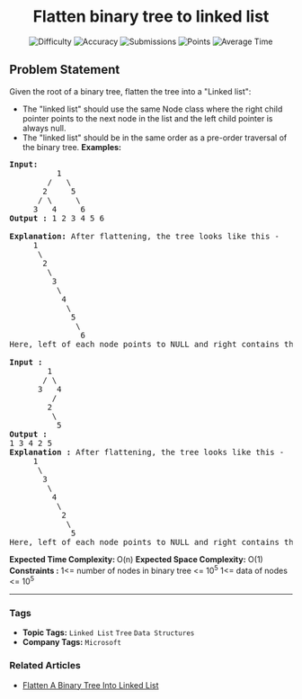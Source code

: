 <h1 align="center">Flatten binary tree to linked list</h1>

<p align="center">
  <img alt="Difficulty" title="Difficulty" src="https://custom-icon-badges.demolab.com/badge/Difficulty: Medium-1F222E?style=for-the-badge&logoColor=white&logo=fire"/>
  <img alt="Accuracy" title="Accuracy" src="https://custom-icon-badges.demolab.com/badge/Accuracy: 75.82%25-1F222E?style=for-the-badge&logoColor=white&logo=target"/>
  <img alt="Submissions" title="Submissions" src="https://custom-icon-badges.demolab.com/badge/Submissions: 44K+-1F222E?style=for-the-badge&logoColor=white&logo=repo"/>
  <img alt="Points" title="Points" src="https://custom-icon-badges.demolab.com/badge/Points: 4-1F222E?style=for-the-badge&logoColor=white&logo=award"/>
  <img alt="Average Time" title="Average Time" src="https://custom-icon-badges.demolab.com/badge/Average%20Time: N/A-1F222E?style=for-the-badge&logoColor=white&logo=clock"/>
</p>

## Problem Statement

Given the root of a binary tree, flatten the tree into a "Linked list":

- The "linked list" should use the same Node class where the right child pointer points to the next node in the list and the left child pointer is always null.
- The "linked list" should be in the same order as a pre-order traversal of the binary tree.
<b>Examples:</b>

<pre><b>Input: </b>
          1
        /   \
       2     5
      / \     \
     3   4     6<br><b>Output : </b>1 2 3 4 5 6 <br> <br><b>Explanation: </b>After flattening, the tree looks like this - <br>     1
      \
       2
        \
         3
          \
           4
            \ 
             5 <br>              \<br>               6<br>Here, left of each node points to NULL and right contains the next node in preorder.The inorder traversal of this flattened tree is 1 2 3 4 5 6.<br><br><b>Input :</b>
        1
       / \
      3   4
         /
        2
         \
          5 
<b>Output :</b> 
1 3 4 2 5 
<b>Explanation : </b>After flattening, the tree looks like this -
     1
      \
       3
        \
         4
          \
           2
            \ 
             5 
Here, left of each node points to NULL and right contains the next node in preorder.The inorder traversal of this flattened tree is 1 3 4 2 5.</pre>

<b>Expected Time Complexity: </b>O(n)
<b>Expected Space </b><b>Complexity</b><b>:</b> O(1)
 
<b>Constraints :</b>
1<= number of nodes in binary tree <= 10<sup>5</sup>
1<= data of nodes <= 10<sup>5</sup>


<hr>

### Tags
- **Topic Tags:** `Linked List` `Tree` `Data Structures`
- **Company Tags:** `Microsoft`

### Related Articles
- [Flatten A Binary Tree Into Linked List](https://www.geeksforgeeks.org/flatten-a-binary-tree-into-linked-list/)
